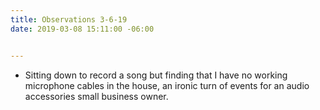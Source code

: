 ```yaml
---
title: Observations 3-6-19
date: 2019-03-08 15:11:00 -06:00


---
```


- Sitting down to record a song but finding that I have no working microphone cables in the house, an ironic turn of events for an audio accessories small business owner.